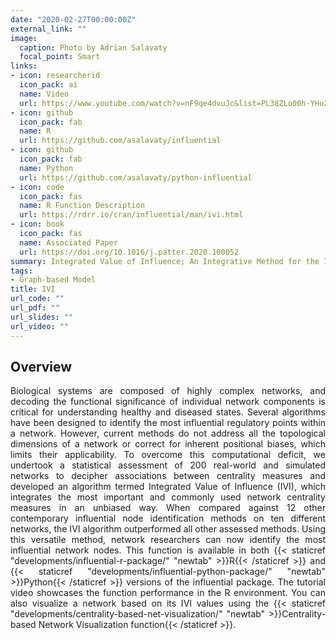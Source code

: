 ```yaml
---
date: "2020-02-27T00:00:00Z"
external_link: ""
image:
  caption: Photo by Adrian Salavaty
  focal_point: Smart
links:
- icon: researcherid
  icon_pack: ai
  name: Video
  url: https://www.youtube.com/watch?v=nF9qe4dvuJc&list=PL38ZLo00h-YHu2SbnQ-lfh4iaIsMQ99Qj&index=4&t=9s
- icon: github
  icon_pack: fab
  name: R
  url: https://github.com/asalavaty/influential
- icon: github
  icon_pack: fab
  name: Python
  url: https://github.com/asalavaty/python-influential
- icon: code
  icon_pack: fas
  name: R Function Description 
  url: https://rdrr.io/cran/influential/man/ivi.html
- icon: book
  icon_pack: fas
  name: Associated Paper 
  url: https://doi.org/10.1016/j.patter.2020.100052
summary: Integrated Value of Influence; An Integrative Method for the Identification of the Most Influential Nodes within Networks.
tags:
- Graph-based Model
title: IVI
url_code: ""
url_pdf: ""
url_slides: ""
url_video: ""
---
```


## Overview

<div style="text-align: justify">
Biological systems are composed of highly complex networks, and decoding the functional significance of individual network components is critical for understanding healthy and diseased states. Several algorithms have been designed to identify the most influential regulatory points within a network. However, current methods do not address all the topological dimensions of a network or correct for inherent positional biases, which limits their applicability. To overcome this computational deficit, we undertook a statistical assessment of 200 real-world and simulated networks to decipher associations between centrality measures and developed an algorithm termed Integrated Value of Influence (IVI), which integrates the most important and commonly used network centrality measures in an unbiased way. When compared against 12 other contemporary influential node identification methods on ten different networks, the IVI algorithm outperformed all other assessed methods. Using this versatile method, network researchers can now identify the most influential network nodes. This function is available in both {{< staticref "developments/influential-r-package/" "newtab" >}}R{{< /staticref >}} and {{< staticref "developments/influential-python-package/" "newtab" >}}Python{{< /staticref >}} versions of the influential package. The tutorial video showcases the function performance in the R environment. You can also visualize a network based on its IVI values using the {{< staticref "developments/centrality-based-net-visualization/" "newtab" >}}Centrality-based Network Visualization function{{< /staticref >}}.
</div>
